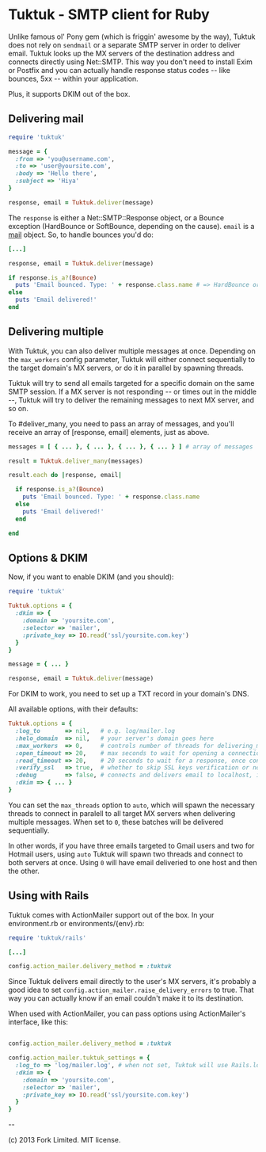 Tuktuk - SMTP client for Ruby
=============================

Unlike famous ol' Pony gem (which is friggin' awesome by the way), Tuktuk does not rely on 
`sendmail` or a separate SMTP server in order to deliver email. Tuktuk looks up the
MX servers of the destination address and connects directly using Net::SMTP. 
This way you don't need to install Exim or Postfix and you can actually handle 
response status codes -- like bounces, 5xx -- within your application. 

Plus, it supports DKIM out of the box.

Delivering mail
---------------

``` ruby
require 'tuktuk'

message = {
  :from => 'you@username.com',
  :to => 'user@yoursite.com',
  :body => 'Hello there',
  :subject => 'Hiya'
}

response, email = Tuktuk.deliver(message)
```

The `response` is either a Net::SMTP::Response object, or a Bounce exception (HardBounce or SoftBounce, depending on the cause). `email` is a [mail](https://github.com/mikel/mail) object. So, to handle bounces you'd do:

``` ruby
[...]

response, email = Tuktuk.deliver(message)

if response.is_a?(Bounce)
  puts 'Email bounced. Type: ' + response.class.name # => HardBounce or SoftBounce
else
  puts 'Email delivered!'
end
```

Delivering multiple
-------------------

With Tuktuk, you can also deliver multiple messages at once. Depending on the `max_workers` config parameter, Tuktuk will either connect sequentially to the target domain's MX servers, or do it in parallel by spawning threads. 

Tuktuk will try to send all emails targeted for a specific domain on the same SMTP session. If a MX server is not responding -- or times out in the middle --, Tuktuk will try to deliver the remaining messages to next MX server, and so on.

To #deliver_many, you need to pass an array of messages, and you'll receive an array of [response, email] elements, just as above.

``` ruby
messages = [ { ... }, { ... }, { ... }, { ... } ] # array of messages

result = Tuktuk.deliver_many(messages)

result.each do |response, email|

  if response.is_a?(Bounce)
    puts 'Email bounced. Type: ' + response.class.name
  else
    puts 'Email delivered!'
  end

end
```

Options & DKIM
--------------

Now, if you want to enable DKIM (and you should):

``` ruby
require 'tuktuk'

Tuktuk.options = {
  :dkim => {
    :domain => 'yoursite.com',
    :selector => 'mailer',
    :private_key => IO.read('ssl/yoursite.com.key')
  }
}

message = { ... }

response, email = Tuktuk.deliver(message)
```

For DKIM to work, you need to set up a TXT record in your domain's DNS.

All available options, with their defaults:

``` ruby
Tuktuk.options = {
  :log_to       => nil,   # e.g. log/mailer.log
  :helo_domain  => nil,   # your server's domain goes here
  :max_workers  => 0,     # controls number of threads for delivering_many emails (read below)
  :open_timeout => 20,    # max seconds to wait for opening a connection
  :read_timeout => 20,    # 20 seconds to wait for a response, once connected
  :verify_ssl   => true,  # whether to skip SSL keys verification or not
  :debug        => false, # connects and delivers email to localhost, instead of real target server. CAUTION!
  :dkim => { ... }
}
```

You can set the `max_threads` option to `auto`, which will spawn the necessary threads to connect in paralell to all target MX servers when delivering multiple messages. When set to `0`, these batches will be delivered sequentially.

In other words, if you have three emails targeted to Gmail users and two for Hotmail users, using `auto` Tuktuk will spawn two threads and connect to both servers at once. Using `0` will have email deliveried to one host and then the other.

Using with Rails
----------------

Tuktuk comes with ActionMailer support out of the box. In your environment.rb or environments/{env}.rb:

``` ruby
require 'tuktuk/rails'

[...]

config.action_mailer.delivery_method = :tuktuk
```

Since Tuktuk delivers email directly to the user's MX servers, it's probably a good idea to set `config.action_mailer.raise_delivery_errors` to true. That way you can actually know if an email couldn't make it to its destination.

When used with ActionMailer, you can pass options using ActionMailer's interface, like this:

``` ruby

config.action_mailer.delivery_method = :tuktuk

config.action_mailer.tuktuk_settings = {
  :log_to => 'log/mailer.log', # when not set, Tuktuk will use Rails.logger
  :dkim => {
    :domain => 'yoursite.com',
    :selector => 'mailer',
    :private_key => IO.read('ssl/yoursite.com.key')
  }
}
```

--

(c) 2013 Fork Limited. MIT license.
